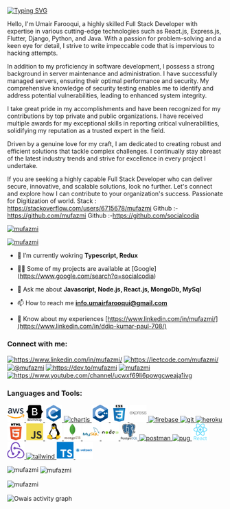 
[![Typing SVG](https://readme-typing-svg.herokuapp.com?font=Architects+Daughter&color=22EBF7&size=25&center=false&lines=I+am+Umair+Farooqui;Full+Stack+Developer)](https://git.io/typing-svg)

Hello, I'm Umair Farooqui, a highly skilled Full Stack Developer with expertise in various cutting-edge technologies such as React.js, Express.js, Flutter, Django, Python, and Java. With a passion for problem-solving and a keen eye for detail, I strive to write impeccable code that is impervious to hacking attempts.

In addition to my proficiency in software development, I possess a strong background in server maintenance and administration. I have successfully managed servers, ensuring their optimal performance and security. My comprehensive knowledge of security testing enables me to identify and address potential vulnerabilities, leading to enhanced system integrity.

I take great pride in my accomplishments and have been recognized for my contributions by top private and public organizations. I have received multiple awards for my exceptional skills in reporting critical vulnerabilities, solidifying my reputation as a trusted expert in the field.

Driven by a genuine love for my craft, I am dedicated to creating robust and efficient solutions that tackle complex challenges. I continually stay abreast of the latest industry trends and strive for excellence in every project I undertake.

If you are seeking a highly capable Full Stack Developer who can deliver secure, innovative, and scalable solutions, look no further. Let's connect and explore how I can contribute to your organization's success.
Passionate for Digitization of world.
Stack : https://stackoverflow.com/users/6715678/mufazmi
Github :-https://github.com/mufazmi
Github :-https://github.com/socialcodia

<p align="left"> <a href="https://github.com/ryo-ma/github-profile-trophy"><img src="https://github-profile-trophy.vercel.app/?username=mufazmi" alt="mufazmi" /></a> </p>

<p align="left"> <a href="https://twitter.com/mufazmi" target="blank"><img src="https://img.shields.io/twitter/follow/mufazmi?logo=twitter&style=for-the-badge" alt="mufazmi" /></a> </p>

- 🌱 I’m currently wokring **Typescript, Redux**

- 👨‍💻 Some of my projects are available at [Google] (https://www.google.com/search?q=socialcodia)


- 💬 Ask me about **Javascript, Node.js, React.js, MongoDb, MySql**

- 📫 How to reach me **info.umairfarooqui@gmail.com**

- 📄 Know about my experiences [https://www.linkedin.com/in/mufazmi/](https://www.linkedin.com/in/ddip-kumar-paul-708/)

<h3 align="left">Connect with me:</h3>
<p align="left">
 <a href="https://www.linkedin.com/in/mufazmi/" target="blank"><img align="center" src="https://raw.githubusercontent.com/rahuldkjain/github-profile-readme-generator/master/src/images/icons/Social/linked-in-alt.svg" alt="https://www.linkedin.com/in/mufazmi/" height="30" width="40" /></a>
<a href="https://leetcode.com/mufazmi/" target="blank"><img align="center" src="https://raw.githubusercontent.com/rahuldkjain/github-profile-readme-generator/master/src/images/icons/Social/leet-code.svg" alt="https://leetcode.com/mufazmi/" height="30" width="40" /></a>
<a href="https://medium.com/@mufazmi" target="blank"><img align="center" src="https://raw.githubusercontent.com/rahuldkjain/github-profile-readme-generator/master/src/images/icons/Social/medium.svg" alt="@mufazmi" height="30" width="40" /></a>
<a href="https://dev.to/mufazmi" target="blank"><img align="center" src="https://raw.githubusercontent.com/rahuldkjain/github-profile-readme-generator/master/src/images/icons/Social/devto.svg" alt="https://dev.to/mufazmi" height="30" width="40" /></a>
<a href="https://twitter.com/mufazmi" target="blank"><img align="center" src="https://raw.githubusercontent.com/rahuldkjain/github-profile-readme-generator/master/src/images/icons/Social/twitter.svg" alt="mufazmi" height="30" width="40" /></a>
<a href="https://www.youtube.com/channel/@mufazmi" target="blank"><img align="center" src="https://raw.githubusercontent.com/rahuldkjain/github-profile-readme-generator/master/src/images/icons/Social/youtube.svg" alt="https://www.youtube.com/channel/ucwxf69li6powgcweaja1ivg" height="30" width="40" /></a>

</p>

<h3 align="left">Languages and Tools:</h3>
<p align="left"> <a href="https://aws.amazon.com" target="_blank" rel="noreferrer"> <img src="https://raw.githubusercontent.com/devicons/devicon/master/icons/amazonwebservices/amazonwebservices-original-wordmark.svg" alt="aws" width="40" height="40"/> </a> <a href="https://getbootstrap.com" target="_blank" rel="noreferrer"> <img src="https://raw.githubusercontent.com/devicons/devicon/master/icons/bootstrap/bootstrap-plain-wordmark.svg" alt="bootstrap" width="40" height="40"/> </a> <a href="https://www.cprogramming.com/" target="_blank" rel="noreferrer"> <img src="https://raw.githubusercontent.com/devicons/devicon/master/icons/c/c-original.svg" alt="c" width="40" height="40"/> </a> <a href="https://www.chartjs.org" target="_blank" rel="noreferrer"> <img src="https://www.chartjs.org/media/logo-title.svg" alt="chartjs" width="40" height="40"/> </a> <a href="https://www.w3schools.com/cpp/" target="_blank" rel="noreferrer"> <img src="https://raw.githubusercontent.com/devicons/devicon/master/icons/cplusplus/cplusplus-original.svg" alt="cplusplus" width="40" height="40"/> </a> <a href="https://www.w3schools.com/css/" target="_blank" rel="noreferrer"> <img src="https://raw.githubusercontent.com/devicons/devicon/master/icons/css3/css3-original-wordmark.svg" alt="css3" width="40" height="40"/> </a> <a href="https://expressjs.com" target="_blank" rel="noreferrer"> <img src="https://raw.githubusercontent.com/devicons/devicon/master/icons/express/express-original-wordmark.svg" alt="express" width="40" height="40"/> </a> <a href="https://firebase.google.com/" target="_blank" rel="noreferrer"> <img src="https://www.vectorlogo.zone/logos/firebase/firebase-icon.svg" alt="firebase" width="40" height="40"/> </a> <a href="https://git-scm.com/" target="_blank" rel="noreferrer"> <img src="https://www.vectorlogo.zone/logos/git-scm/git-scm-icon.svg" alt="git" width="40" height="40"/> </a> <a href="https://heroku.com" target="_blank" rel="noreferrer"> <img src="https://www.vectorlogo.zone/logos/heroku/heroku-icon.svg" alt="heroku" width="40" height="40"/> </a> <a href="https://www.w3.org/html/" target="_blank" rel="noreferrer"> <img src="https://raw.githubusercontent.com/devicons/devicon/master/icons/html5/html5-original-wordmark.svg" alt="html5" width="40" height="40"/> </a> <a href="https://developer.mozilla.org/en-US/docs/Web/JavaScript" target="_blank" rel="noreferrer"> <img src="https://raw.githubusercontent.com/devicons/devicon/master/icons/javascript/javascript-original.svg" alt="javascript" width="40" height="40"/> </a> <a href="https://www.linux.org/" target="_blank" rel="noreferrer"> <img src="https://raw.githubusercontent.com/devicons/devicon/master/icons/linux/linux-original.svg" alt="linux" width="40" height="40"/> </a> <a href="https://www.mongodb.com/" target="_blank" rel="noreferrer"> <img src="https://raw.githubusercontent.com/devicons/devicon/master/icons/mongodb/mongodb-original-wordmark.svg" alt="mongodb" width="40" height="40"/> </a> <a href="https://www.mysql.com/" target="_blank" rel="noreferrer"> <img src="https://raw.githubusercontent.com/devicons/devicon/master/icons/mysql/mysql-original-wordmark.svg" alt="mysql" width="40" height="40"/> </a> <a href="https://nodejs.org" target="_blank" rel="noreferrer"> <img src="https://raw.githubusercontent.com/devicons/devicon/master/icons/nodejs/nodejs-original-wordmark.svg" alt="nodejs" width="40" height="40"/> </a> <a href="https://www.postgresql.org" target="_blank" rel="noreferrer"> <img src="https://raw.githubusercontent.com/devicons/devicon/master/icons/postgresql/postgresql-original-wordmark.svg" alt="postgresql" width="40" height="40"/> </a> <a href="https://postman.com" target="_blank" rel="noreferrer"> <img src="https://www.vectorlogo.zone/logos/getpostman/getpostman-icon.svg" alt="postman" width="40" height="40"/> </a> <a href="https://pugjs.org" target="_blank" rel="noreferrer"> <img src="https://cdn.worldvectorlogo.com/logos/pug.svg" alt="pug" width="40" height="40"/> </a> <a href="https://reactjs.org/" target="_blank" rel="noreferrer"> <img src="https://raw.githubusercontent.com/devicons/devicon/master/icons/react/react-original-wordmark.svg" alt="react" width="40" height="40"/> </a> <a href="https://redux.js.org" target="_blank" rel="noreferrer"> <img src="https://raw.githubusercontent.com/devicons/devicon/master/icons/redux/redux-original.svg" alt="redux" width="40" height="40"/> </a> <a href="https://tailwindcss.com/" target="_blank" rel="noreferrer"> <img src="https://www.vectorlogo.zone/logos/tailwindcss/tailwindcss-icon.svg" alt="tailwind" width="40" height="40"/> </a> <a href="https://www.typescriptlang.org/" target="_blank" rel="noreferrer"> <img src="https://raw.githubusercontent.com/devicons/devicon/master/icons/typescript/typescript-original.svg" alt="typescript" width="40" height="40"/> </a> <a href="https://webpack.js.org" target="_blank" rel="noreferrer"> <img src="https://raw.githubusercontent.com/devicons/devicon/d00d0969292a6569d45b06d3f350f463a0107b0d/icons/webpack/webpack-original-wordmark.svg" alt="webpack" width="40" height="40"/> </a> </p>

<p><img align="left" src="https://github-readme-stats.vercel.app/api/top-langs?username=mufazmi&show_icons=true&locale=en&layout=compact" alt="mufazmi" /></p>

<p>&nbsp;<img align="center" src="https://github-readme-stats.vercel.app/api?username=mufazmi&show_icons=true&locale=en" alt="mufazmi" /></p>

<p><img align="center" src="https://github-readme-streak-stats.herokuapp.com/?user=mufazmi&" alt="mufazmi" /></p>


    
<img align="center" alt="Owais activity graph" src="https://github-readme-activity-graph.cyclic.app/graph?username=mufazmi&theme=radical&hide_border=true&bg_color=030113&color=9e4c98&line=9e4c98&point=403d3d"/>
